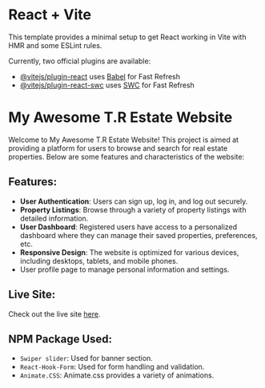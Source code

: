 # React + Vite

This template provides a minimal setup to get React working in Vite with HMR and some ESLint rules.

Currently, two official plugins are available:

- [@vitejs/plugin-react](https://github.com/vitejs/vite-plugin-react/blob/main/packages/plugin-react/README.md) uses [Babel](https://babeljs.io/) for Fast Refresh
- [@vitejs/plugin-react-swc](https://github.com/vitejs/vite-plugin-react-swc) uses [SWC](https://swc.rs/) for Fast Refresh



[GitHub Link]: https://github.com/programming-hero-web-course-4/b9a9-real-estate-TUTULROY

[Live Link]: https://react-real-estate-auth.web.app/

# My Awesome T.R Estate Website

Welcome to My Awesome T.R Estate Website! This project is aimed at providing a platform for users to browse and search for real estate properties. Below are some features and characteristics of the website:

## Features:

- **User Authentication**: Users can sign up, log in, and log out securely.
- **Property Listings**: Browse through a variety of property listings with detailed information.
- **User Dashboard**: Registered users have access to a personalized dashboard where they can manage their saved properties, preferences, etc.
- **Responsive Design**: The website is optimized for various devices, including desktops, tablets, and mobile phones.
- User profile page to manage personal information and settings.

## Live Site:

Check out the live site [here](#).

## NPM Package Used:

- `Swiper slider`: Used for banner section.
- `React-Hook-Form`: Used for form handling and validation.
- `Animate.CSS`: Animate.css provides a variety of animations.
